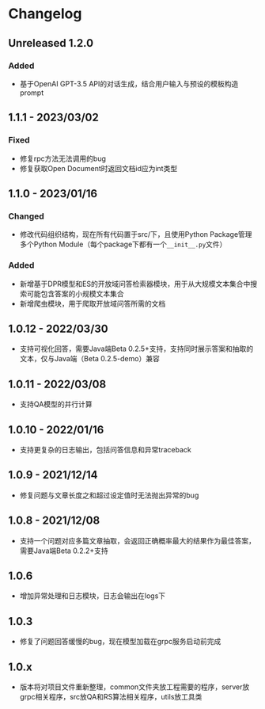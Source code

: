 # Changelog

## Unreleased 1.2.0

### Added

- 基于OpenAI GPT-3.5 API的对话生成，结合用户输入与预设的模板构造prompt

## 1.1.1 - 2023/03/02

### Fixed

- 修复rpc方法无法调用的bug
- 修复获取Open Document时返回文档id应为int类型

## 1.1.0 - 2023/01/16

### Changed

- 修改代码组织结构，现在所有代码置于src/下，且使用Python Package管理多个Python Module（每个package下都有一个`__init__.py`文件）

### Added

- 新增基于DPR模型和ES的开放域问答检索器模块，用于从大规模文本集合中搜索可能包含答案的小规模文本集合
- 新增爬虫模块，用于爬取开放域问答所需的文档

## 1.0.12 - 2022/03/30

- 支持可视化回答，需要Java端Beta 0.2.5+支持，支持同时展示答案和抽取的文本，仅与Java端（Beta 0.2.5-demo）兼容

## 1.0.11 - 2022/03/08

- 支持QA模型的并行计算

## 1.0.10 - 2022/01/16

- 支持更复杂的日志输出，包括问答信息和异常traceback

## 1.0.9 - 2021/12/14

- 修复问题与文章长度之和超过设定值时无法抛出异常的bug

## 1.0.8 - 2021/12/08

- 支持一个问题对应多篇文章抽取，会返回正确概率最大的结果作为最佳答案，需要Java端Beta 0.2.2+支持

## 1.0.6

- 增加异常处理和日志模块，日志会输出在logs下

## 1.0.3

- 修复了问题回答缓慢的bug，现在模型加载在grpc服务启动前完成

## 1.0.x

- 版本将对项目文件重新整理，common文件夹放工程需要的程序，server放grpc相关程序，src放QA和RS算法相关程序，utils放工具类
